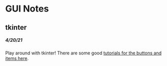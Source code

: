 # GUI Notes

## tkinter

##### _4/20/21_
Play around with tkinter! There are some good [tutorials for the buttons and items here][1].

[1]:https://realpython.com/python-gui-tkinter/#building-your-first-python-gui-application-with-tkinter